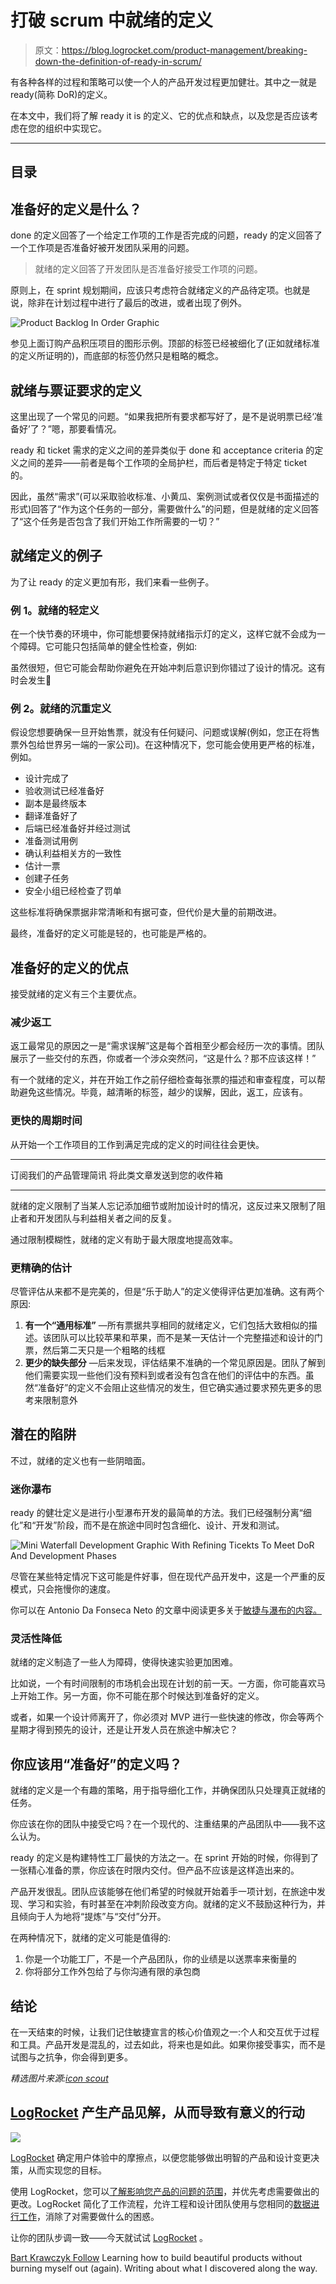 # 打破 scrum 中就绪的定义

> 原文：<https://blog.logrocket.com/product-management/breaking-down-the-definition-of-ready-in-scrum/>

有各种各样的过程和策略可以使一个人的产品开发过程更加健壮。其中之一就是 ready(简称 DoR)的定义。

在本文中，我们将了解 ready it is 的定义、它的优点和缺点，以及您是否应该考虑在您的组织中实现它。

* * *

## 目录

## 准备好的定义是什么？

done 的定义回答了一个给定工作项的工作是否完成的问题，ready 的定义回答了一个工作项是否准备好被开发团队采用的问题。

> 就绪的定义回答了开发团队是否准备好接受工作项的问题。

原则上，在 sprint 规划期间，应该只考虑符合就绪定义的产品待定项。也就是说，除非在计划过程中进行了最后的改进，或者出现了例外。

![Product Backlog In Order Graphic](img/4ee7bf4c8c01bff8f40a5ec68b4a1f3e.png)

参见上面订购产品积压项目的图形示例。顶部的标签已经被细化了(正如就绪标准的定义所证明的)，而底部的标签仍然只是粗略的概念。

## 就绪与票证要求的定义

这里出现了一个常见的问题。“如果我把所有要求都写好了，是不是说明票已经‘准备好’了？”嗯，那要看情况。

ready 和 ticket 需求的定义之间的差异类似于 done 和 acceptance criteria 的定义之间的差异——前者是每个工作项的全局护栏，而后者是特定于特定 ticket 的。

因此，虽然“需求”(可以采取验收标准、小黄瓜、案例测试或者仅仅是书面描述的形式)回答了“作为这个任务的一部分，需要做什么”的问题，但是就绪的定义回答了“这个任务是否包含了我们开始工作所需要的一切？”

## 就绪定义的例子

为了让 ready 的定义更加有形，我们来看一些例子。

### 例 1。就绪的轻定义

在一个快节奏的环境中，你可能想要保持就绪指示灯的定义，这样它就不会成为一个障碍。它可能只包括简单的健全性检查，例如:

虽然很短，但它可能会帮助你避免在开始冲刺后意识到你错过了设计的情况。这有时会发生🙂

### 例 2。就绪的沉重定义

假设您想要确保一旦开始售票，就没有任何疑问、问题或误解(例如，您正在将售票外包给世界另一端的一家公司)。在这种情况下，您可能会使用更严格的标准，例如。

*   设计完成了
*   验收测试已经准备好
*   副本是最终版本
*   翻译准备好了
*   后端已经准备好并经过测试
*   准备测试用例
*   确认利益相关方的一致性
*   估计一票
*   创建子任务
*   安全小组已经检查了罚单

这些标准将确保票据非常清晰和有据可查，但代价是大量的前期改进。

最终，准备好的定义可能是轻的，也可能是严格的。

## 准备好的定义的优点

接受就绪的定义有三个主要优点。

### 减少返工

返工最常见的原因之一是“需求误解”这是每个首相至少都会经历一次的事情。团队展示了一些交付的东西，你或者一个涉众突然问，“这是什么？那不应该这样！”

有一个就绪的定义，并在开始工作之前仔细检查每张票的描述和审查程度，可以帮助避免这些情况。毕竟，越清晰的标签，越少的误解，因此，返工，应该有。

### 更快的周期时间

从开始一个工作项目的工作到满足完成的定义的时间往往会更快。

* * *

订阅我们的产品管理简讯
将此类文章发送到您的收件箱

* * *

就绪的定义限制了当某人忘记添加细节或附加设计时的情况，这反过来又限制了阻止者和开发团队与利益相关者之间的反复。

通过限制模糊性，就绪的定义有助于最大限度地提高效率。

### 更精确的估计

尽管评估从来都不是完美的，但是“乐于助人”的定义使得评估更加准确。这有两个原因:

1.  **有一个“通用标准”** —所有票据共享相同的就绪定义，它们包括大致相似的描述。该团队可以比较苹果和苹果，而不是某一天估计一个完整描述和设计的门票，然后第二天只是一个粗略的线框
2.  **更少的缺失部分** —后来发现，评估结果不准确的一个常见原因是。团队了解到他们需要实现一些他们没有预料到或者没有包含在他们的评估中的东西。虽然“准备好”的定义不会阻止这些情况的发生，但它确实通过要求预先更多的思考来限制意外

## 潜在的陷阱

不过，就绪的定义也有一些阴暗面。

### 迷你瀑布

ready 的健壮定义是进行小型瀑布开发的最简单的方法。我们已经强制分离“细化”和“开发”阶段，而不是在旅途中同时包含细化、设计、开发和测试。

![Mini Waterfall Development Graphic With Refining Ticekts To Meet DoR And Development Phases](img/34cd9c0e04ed02fc4aae0ffb7c1380fa.png)

尽管在某些特定情况下这可能是件好事，但在现代产品开发中，这是一个严重的反模式，只会拖慢你的速度。

你可以在 Antonio Da Fonseca Neto 的文章中阅读更多关于[敏捷与瀑布的内容。](https://blog.logrocket.com/product-management/agile-vs-waterfall-comparing-project-management-cultures/)

### 灵活性降低

就绪的定义制造了一些人为障碍，使得快速实验更加困难。

比如说，一个有时间限制的市场机会出现在计划的前一天。一方面，你可能喜欢马上开始工作。另一方面，你不可能在那个时候达到准备好的定义。

或者，如果一个设计师离开了，你必须对 MVP 进行一些快速的修改，你会等两个星期才得到预先的设计，还是让开发人员在旅途中解决它？

## 你应该用“准备好”的定义吗？

就绪的定义是一个有趣的策略，用于指导细化工作，并确保团队只处理真正就绪的任务。

你应该在你的团队中接受它吗？在一个现代的、注重结果的产品团队中——我不这么认为。

ready 的定义是构建特性工厂最快的方法之一。在 sprint 开始的时候，你得到了一张精心准备的票，你应该在时限内交付。但产品不应该是这样造出来的。

产品开发很乱。团队应该能够在他们希望的时候就开始着手一项计划，在旅途中发现、学习和实验，有时甚至在冲刺阶段改变方向。就绪的定义不鼓励这种行为，并且倾向于人为地将“提炼”与“交付”分开。

在两种情况下，就绪的定义可能是值得的:

1.  你是一个功能工厂，不是一个产品团队，你的业绩是以送票率来衡量的
2.  你将部分工作外包给了与你沟通有限的承包商

## 结论

在一天结束的时候，让我们记住敏捷宣言的核心价值观之一:个人和交互优于过程和工具。产品开发是混乱的，过去如此，将来也是如此。如果你接受事实，而不是试图与之抗争，你会得到更多。

*精选图片来源:[icon scout](https://iconscout.com/icon/checklist-1627460)*

## [LogRocket](https://lp.logrocket.com/blg/pm-signup) 产生产品见解，从而导致有意义的行动

[![](img/1af2ef21ae5da387d71d92a7a09c08e8.png)](https://lp.logrocket.com/blg/pm-signup)

[LogRocket](https://lp.logrocket.com/blg/pm-signup) 确定用户体验中的摩擦点，以便您能够做出明智的产品和设计变更决策，从而实现您的目标。

使用 LogRocket，您可以[了解影响您产品的问题的范围](https://logrocket.com/for/analytics-for-web-applications)，并优先考虑需要做出的更改。LogRocket 简化了工作流程，允许工程和设计团队使用与您相同的[数据进行工作](https://logrocket.com/for/web-analytics-solutions)，消除了对需要做什么的困惑。

让你的团队步调一致——今天就试试 [LogRocket](https://lp.logrocket.com/blg/pm-signup) 。

[Bart Krawczyk Follow](https://blog.logrocket.com/author/bartkrawczyk/) Learning how to build beautiful products without burning myself out (again). Writing about what I discovered along the way.